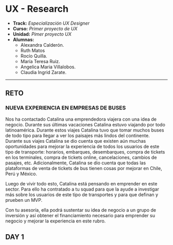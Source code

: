 # UX - Research  

* **Track:** _Especialización UX Designer_
* **Curso:** _Primer proyecto de UX_
* **Unidad:** _Pimer proyecto UX_
* **Alumnas:**  
  * Alexandra Calderón. 
  * Ruth Matos
  * Rocío Quilla. 
  * María Teresa Ruiz.  
  * Angelica Maria Villalobos.
  * Claudia Ingrid Zarate. 


***

## RETO 

### NUEVA EXPERIENCIA EN EMPRESAS DE BUSES

Nos ha contactado Catalina una emprendedora viajera con una idea de negocio. Durante sus últimas vacaciones Catalina estuvo viajando por todo latinoamérica. Durante estos viajes Catalina tuvo que tomar muchos buses de todo tipo para llegar a ver los paisajes más lindos del continente. Durante sus viajes Catalina se dio cuenta que existen aún muchas oportunidades para mejorar la experiencia de todos los usuarios de este tipo de transporte: horarios, embarques, desembarques, compra de tickets en los terminales, compra de tickets online, cancelaciones, cambios de pasajes, etc. Adicionalmente, Catalina se dio cuenta que todas las plataformas de venta de tickets de bus tienen cosas por mejorar en Chile, Perú y México.

Luego de vivir todo esto, Catalina está pensando en emprender en este sector. Para ello ha contratado a tu squad para que la ayude a investigar más sobre los usuarios de este tipo de transportes y para que definan y prueben un MVP.

Con tu asesoría, ella podrá sustentar su idea de negocio a un grupo de inversión y así obtener el financiamiento necesario para emprender su negocio y mejorar la experiencia en este rubro.

## DAY 1


